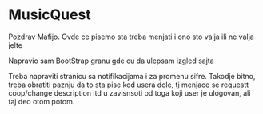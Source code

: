 # MusicQuest
Pozdrav Mafijo.
Ovde ce pisemo sta treba menjati i ono sto valja ili ne valja jelte

Napravio sam BootStrap granu gde cu da ulepsam izgled sajta

Treba napraviti stranicu sa notifikacijama i za promenu sifre.
Takodje bitno, treba obratiti paznju da to sta pise kod usera dole, tj menjace se requestt coop/change description itd u zavisnsoti od toga koji user je ulogovan, ali taj deo otom potom.
